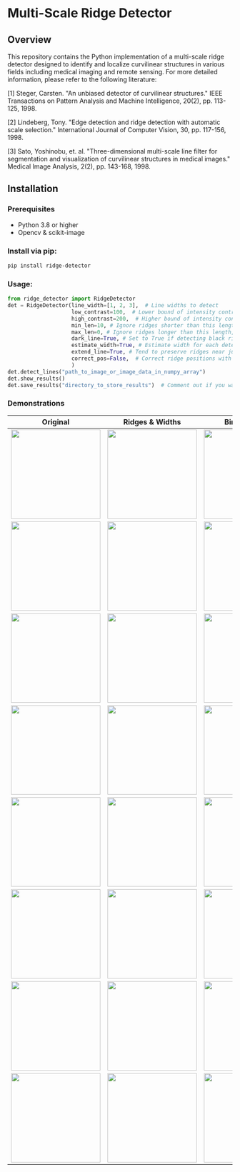 # Multi-Scale Ridge Detector

## Overview

This repository contains the Python implementation of a multi-scale ridge detector designed to identify and localize curvilinear structures in various fields including medical imaging and remote sensing. For more detailed information, please refer to the following literature:

[1] Steger, Carsten. "An unbiased detector of curvilinear structures." IEEE Transactions on Pattern Analysis and Machine Intelligence, 20(2), pp. 113-125, 1998.

[2] Lindeberg, Tony. "Edge detection and ridge detection with automatic scale selection." International Journal of Computer Vision, 30, pp. 117-156, 1998.

[3] Sato, Yoshinobu, et. al. "Three-dimensional multi-scale line filter for segmentation and visualization of curvilinear structures in medical images." Medical Image Analysis, 2(2), pp. 143-168, 1998.

## Installation

### Prerequisites

- Python 3.8 or higher
- Opencv & scikit-image


### Install via pip:
   ```bash
   pip install ridge-detector
   ```

### Usage:
```python
from ridge_detector import RidgeDetector
det = RidgeDetector(line_width=[1, 2, 3],  # Line widths to detect
                    low_contrast=100,  # Lower bound of intensity contrast, decrease this value if ridges are missed out
                    high_contrast=200,  # Higher bound of intensity contrast, decrease this value if ridges are missed out
                    min_len=10, # Ignore ridges shorter than this length
                    max_len=0, # Ignore ridges longer than this length, set to 0 for no limit
                    dark_line=True, # Set to True if detecting black ridges in white background, False otherwise
                    estimate_width=True, # Estimate width for each detected ridge point
                    extend_line=True, # Tend to preserve ridges near junctions if set to True
                    correct_pos=False,  # Correct ridge positions with asymmetric widths if set to True
                    )
det.detect_lines("path_to_image_or_image_data_in_numpy_array")
det.show_results()
det.save_results("directory_to_store_results")  # Comment out if you want to save the detection results
```

### Demonstrations

| Original                                                    | Ridges & Widths                                                              | Binary Ridges                                                                | Binary Widths                                                              |
|-------------------------------------------------------------|------------------------------------------------------------------------------|------------------------------------------------------------------------------|----------------------------------------------------------------------------|
| <img src="https://github.com/lxfhfut/ridge-detector/raw/main/data/images/img0.jpg" width="200" height="200"> | <img src="https://github.com/lxfhfut/ridge-detector/raw/main/data/results/img0_contours_widths.png" width="200" height="200"> | <img src="https://github.com/lxfhfut/ridge-detector/raw/main/data/results/img0_binary_contours.png" width="200" height="200"> | <img src="https://github.com/lxfhfut/ridge-detector/raw/main/data/results/img0_binary_widths.png" width="200" height="200"> |
| <img src="https://github.com/lxfhfut/ridge-detector/raw/main/data/images/img1.jpg" width="200" height="200"> | <img src="https://github.com/lxfhfut/ridge-detector/raw/main/data/results/img1_contours_widths.png" width="200" height="200"> | <img src="https://github.com/lxfhfut/ridge-detector/raw/main/data/results/img1_binary_contours.png" width="200" height="200"> | <img src="https://github.com/lxfhfut/ridge-detector/raw/main/data/results/img1_binary_widths.png" width="200" height="200"> |
| <img src="https://github.com/lxfhfut/ridge-detector/raw/main/data/images/img2.jpg" width="200" height="200"> | <img src="https://github.com/lxfhfut/ridge-detector/raw/main/data/results/img2_contours_widths.png" width="200" height="200"> | <img src="https://github.com/lxfhfut/ridge-detector/raw/main/data/results/img2_binary_contours.png" width="200" height="200"> | <img src="https://github.com/lxfhfut/ridge-detector/raw/main/data/results/img2_binary_widths.png" width="200" height="200"> |
| <img src="https://github.com/lxfhfut/ridge-detector/raw/main/data/images/img3.jpg" width="200" height="200"> | <img src="https://github.com/lxfhfut/ridge-detector/raw/main/data/results/img3_contours_widths.png" width="200" height="200"> | <img src="https://github.com/lxfhfut/ridge-detector/raw/main/data/results/img3_binary_contours.png" width="200" height="200"> | <img src="https://github.com/lxfhfut/ridge-detector/raw/main/data/results/img3_binary_widths.png" width="200" height="200"> |
| <img src="https://github.com/lxfhfut/ridge-detector/raw/main/data/images/img4.jpg" width="200" height="200"> | <img src="https://github.com/lxfhfut/ridge-detector/raw/main/data/results/img4_contours_widths.png" width="200" height="200"> | <img src="https://github.com/lxfhfut/ridge-detector/raw/main/data/results/img4_binary_contours.png" width="200" height="200"> | <img src="https://github.com/lxfhfut/ridge-detector/raw/main/data/results/img4_binary_widths.png" width="200" height="200"> |
| <img src="https://github.com/lxfhfut/ridge-detector/raw/main/data/images/img5.png" width="200" height="200"> | <img src="https://github.com/lxfhfut/ridge-detector/raw/main/data/results/img5_contours_widths.png" width="200" height="200"> | <img src="https://github.com/lxfhfut/ridge-detector/raw/main/data/results/img5_binary_contours.png" width="200" height="200"> | <img src="https://github.com/lxfhfut/ridge-detector/raw/main/data/results/img5_binary_widths.png" width="200" height="200"> |
| <img src="https://github.com/lxfhfut/ridge-detector/raw/main/data/images/img6.jpg" width="200" height="200"> | <img src="https://github.com/lxfhfut/ridge-detector/raw/main/data/results/img6_contours_widths.png" width="200" height="200"> | <img src="https://github.com/lxfhfut/ridge-detector/raw/main/data/results/img6_binary_contours.png" width="200" height="200"> | <img src="https://github.com/lxfhfut/ridge-detector/raw/main/data/results/img6_binary_widths.png" width="200" height="200"> |
| <img src="https://github.com/lxfhfut/ridge-detector/raw/main/data/images/img7.png" width="200" height="200"> | <img src="https://github.com/lxfhfut/ridge-detector/raw/main/data/results/img7_contours_widths.png" width="200" height="200"> | <img src="https://github.com/lxfhfut/ridge-detector/raw/main/data/results/img7_binary_contours.png" width="200" height="200"> | <img src="https://github.com/lxfhfut/ridge-detector/raw/main/data/results/img7_binary_widths.png" width="200" height="200"> |
